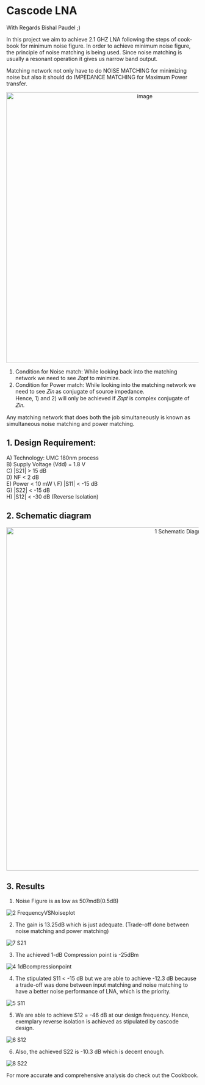 # Cascode LNA
With Regards Bishal Paudel ;) 

In this project we aim to achieve 2.1 GHZ LNA following the steps of cook-book for minimum noise figure. In order to achieve minimum noise figure, the principle of noise matching is being used. Since noise matching is usually a resonant operation it gives us narrow band output. 

Matching network not only have to do NOISE MATCHING for minimizing noise but also it should do IMPEDANCE MATCHING for Maximum Power transfer.

<p align="center">
<img width="710" alt="image" src="https://user-images.githubusercontent.com/62088646/212983107-9312f85b-2293-4077-9732-5fd2ac3ac1c4.png">
</p>


1) Condition for Noise match: While looking back into the matching network we need to see 𝑍𝑜𝑝𝑡 to minimize. 
2) Condition for Power match: While looking into the matching network we need to see 𝑍𝑖𝑛 as conjugate of source impedance. \
Hence, 1) and 2) will only be achieved if 𝑍𝑜𝑝𝑡 is complex conjugate of 𝑍𝑖𝑛.

Any matching network that does both the job simultaneously is known as simultaneous noise matching and power matching.

## 1. Design Requirement: 

A) Technology: UMC 180nm process \
B) Supply Voltage (Vdd) = 1.8 V \
C) |S21| > 15 dB \
D) NF < 2 dB \
E) Power < 10 mW \ 
F) |S11| < -15 dB \
G) |S22| < -15 dB \
H) |S12| < -30 dB (Reverse Isolation)

## 2. Schematic diagram

<p align="center">
<img width="900" alt="1 Schematic Diagram" src="https://user-images.githubusercontent.com/62088646/213182916-09071518-f56a-49c7-892e-d12fa819f7a7.png">
</p>

## 3. Results

1. Noise Figure is as low as 507mdB(0.5dB)

![2 FrequencyVSNoiseplot](https://user-images.githubusercontent.com/62088646/212979413-b6002076-f52b-43bd-a9a2-c21409e976f4.png)

2. The gain is 13.25dB which is just adequate. (Trade-off done between noise matching and power matching)

![7 S21](https://user-images.githubusercontent.com/62088646/212979475-137242e1-374f-4c91-b915-12986b6d32ad.png)

3. The achieved 1-dB Compression point is -25dBm 

![4 1dBcompressionpoint](https://user-images.githubusercontent.com/62088646/212979719-cf5bc9e9-fa2f-4320-80bd-0704468c4d07.png)

4. The stipulated S11 < -15 dB but we are able to achieve -12.3 dB because a trade-off was done between input matching and noise matching to have a better noise performance of LNA, which is the priority.   

![5 S11](https://user-images.githubusercontent.com/62088646/212984528-3b5fde3d-6c5e-4130-8a62-87fd6fdc36c6.png)

5. We are able to achieve S12 = -46 dB at our design frequency. Hence, exemplary reverse isolation is achieved as stipulated by cascode design.

![6 S12](https://user-images.githubusercontent.com/62088646/212985092-eaaa9eaa-6050-4911-9f65-603dfa71c5f8.png)

6. Also, the achieved S22 is -10.3 dB which is decent enough.

![8 S22](https://user-images.githubusercontent.com/62088646/212985175-c1e1385c-642c-47b9-9c1a-7fe50920a146.png)


For more accurate and comprehensive analysis do check out the Cookbook.
